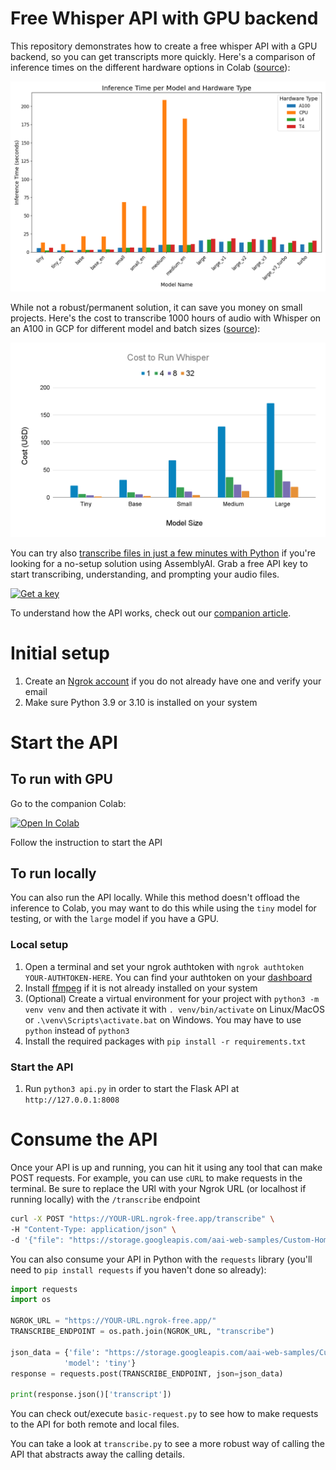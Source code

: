 # Free Whisper API with GPU backend

This repository demonstrates how to create a free whisper API with a GPU backend, so you can get transcripts more quickly. Here's a comparison of inference times on the different hardware options in Colab ([source](https://www.assemblyai.com/blog/free-whisper-api-gpu/)):

![](transcripts/inference_time_bar_chart.png)

While not a robust/permanent solution, it can save you money on small projects. Here's the cost to transcribe 1000 hours of audio with Whisper on an A100 in GCP for different model and batch sizes ([source](https://www.assemblyai.com/blog/how-to-run-openais-whisper-speech-recognition-model/)):

![](transcripts/cost_to_run.png)

You can try also [transcribe files in just a few minutes with Python](https://www.assemblyai.com/blog/assemblyai-and-python-in-5-minutes/) if you're looking for a no-setup solution using AssemblyAI. Grab a free API key to start transcribing, understanding, and prompting your audio files.

<picture>
    <source media="(min-width: 720px)" srcset="key.svg">
    <a href="https://www.assemblyai.com/dashboard/signup">
    <img src="key.svg" width="800" height="auto" alt="Get a key">
    </a>
</picture>

To understand how the API works, check out our [companion article](https://www.assemblyai.com/blog/free-whisper-api-gpu/).

# Initial setup

1. Create an [Ngrok account](https://dashboard.ngrok.com/signup) if you do not already have one and verify your email
2. Make sure Python 3.9 or 3.10 is installed on your system

# Start the API

## To run with GPU

Go to the companion Colab:

<a href="https://colab.research.google.com/drive/1Lzp_VZ2QEqfqEzs2ZdYJb35A_ivIqVwt?usp=sharing">
  <img src="https://colab.research.google.com/assets/colab-badge.svg" alt="Open In Colab"/>
</a>

Follow the instruction to start the API

## To run locally

You can also run the API locally. While this method doesn't offload the inference to Colab, you may want to do this while using the `tiny` model for testing, or with the `large` model if you have a GPU.

### Local setup

1. Open a terminal and set your ngrok authtoken with `ngrok authtoken YOUR-AUTHTOKEN-HERE`. You can find your authtoken on your [dashboard](https://dashboard.ngrok.com/get-started/your-authtoken)
2. Install [ffmpeg](https://www.ffmpeg.org/) if it is not already installed on your system
3. (Optional) Create a virtual environment for your project with `python3 -m venv venv` and then activate it with `. venv/bin/activate` on Linux/MacOS or `.\venv\Scripts\activate.bat` on Windows. You may have to use `python` instead of `python3`
4. Install the required packages with `pip install -r requirements.txt`

### Start the API

1. Run `python3 api.py` in order to start the Flask API at `http://127.0.0.1:8008`

# Consume the API

Once your API is up and running, you can hit it using any tool that can make POST requests. For example, you can use `cURL` to make requests in the terminal. Be sure to replace the URl with your Ngrok URL (or localhost if running locally) with the `/transcribe` endpoint

```bash
curl -X POST "https://YOUR-URL.ngrok-free.app/transcribe" \
-H "Content-Type: application/json" \
-d '{"file": "https://storage.googleapis.com/aai-web-samples/Custom-Home-Builder.mp3", "model": "tiny"}'
```

You can also consume your API in Python with the `requests` library (you'll need to `pip install requests` if you haven't done so already):

```python
import requests
import os

NGROK_URL = "https://YOUR-URL.ngrok-free.app/"
TRANSCRIBE_ENDPOINT = os.path.join(NGROK_URL, "transcribe")

json_data = {'file': "https://storage.googleapis.com/aai-web-samples/Custom-Home-Builder.mp3",
            'model': 'tiny'}
response = requests.post(TRANSCRIBE_ENDPOINT, json=json_data)

print(response.json()['transcript'])
```

You can check out/execute `basic-request.py` to see how to make requests to the API for both remote and local files.

You can take a look at `transcribe.py` to see a more robust way of calling the API that abstracts away the calling details.
